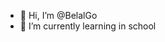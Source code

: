 - 👋 Hi, I’m @BelalGo
- 🌱 I’m currently learning in school
<!---
BelalGo/BelalGo is a ✨ special ✨ repository because its `README.md` (this file) appears on your GitHub profile.
You can click the Preview link to take a look at your changes.
--->
